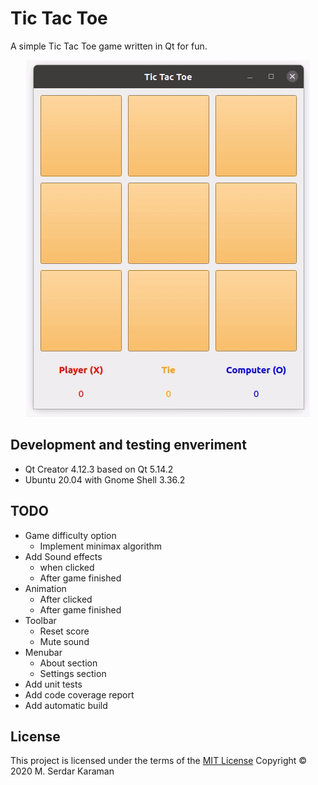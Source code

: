 # Tic Tac Toe

A simple Tic Tac Toe game written in Qt for fun.

<p align="center">
  <img src="images/v1.gif">
</p>

## Development and testing enveriment

* Qt Creator 4.12.3 based on Qt 5.14.2
* Ubuntu 20.04 with Gnome Shell 3.36.2

## TODO

* Game difficulty option
  * Implement minimax algorithm
* Add Sound effects
  * when clicked
  * After game finished
* Animation
  * After clicked
  * After game finished
* Toolbar
  * Reset score
  * Mute sound
* Menubar
  * About section
  * Settings section
* Add unit tests
* Add code coverage report
* Add automatic build

## License

This project is licensed under the terms of the  [MIT License](https://choosealicense.com/licenses/mit/)
Copyright © 2020 M. Serdar Karaman

